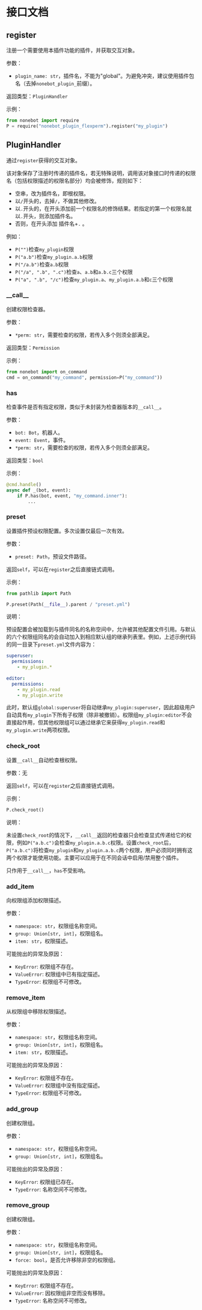 # 接口文档

## register

注册一个需要使用本插件功能的插件，并获取交互对象。

参数：

- `plugin_name: str`，插件名，不能为"global"。为避免冲突，建议使用插件包名（去掉`nonebot_plugin_`前缀）。

返回类型：`PluginHandler`

示例：

```python
from nonebot import require
P = require("nonebot_plugin_flexperm").register("my_plugin")
```

## PluginHandler

通过`register`获得的交互对象。

该对象保存了注册时传递的插件名，若无特殊说明，调用该对象接口时传递的权限名（包括权限描述的权限名部分）均会被修饰，规则如下：

- 空串，改为插件名，即根权限。
- 以`/`开头的，去掉`/`，不做其他修改。
- 以`.`开头的，在开头添加前一个权限名的修饰结果。若指定的第一个权限名就以`.`开头，则添加插件名。
- 否则，在开头添加 插件名+`.` 。

例如：

- `P("")`检查`my_plugin`权限
- `P("a.b")`检查`my_plugin.a.b`权限
- `P("/a.b")`检查`a.b`权限
- `P("/a", ".b", ".c")`检查`a`、`a.b`和`a.b.c`三个权限
- `P("a", ".b", "/c")`检查`my_plugin.a`、`my_plugin.a.b`和`c`三个权限

### \_\_call__

创建权限检查器。

参数：

- `*perm: str`，需要检查的权限，若传入多个则须全部满足。

返回类型：`Permission`

示例：

```python
from nonebot import on_command
cmd = on_command("my_command", permission=P("my_command"))
```

### has

检查事件是否有指定权限，类似于未封装为检查器版本的`__call__`。

参数：

- `bot: Bot`，机器人。
- `event: Event`，事件。
- `*perm: str`，需要检查的权限，若传入多个则须全部满足。

返回类型：`bool`

示例：

```python
@cmd.handle()
async def _(bot, event):
    if P.has(bot, event, "my_command.inner"):
        ...
```

### preset

设置插件预设权限配置。多次设置仅最后一次有效。

参数：

- `preset: Path`，预设文件路径。

返回`self`，可以在`register`之后直接链式调用。

示例：

```python
from pathlib import Path

P.preset(Path(__file__).parent / "preset.yml")
```

说明：

预设配置会被加载到与插件同名的名称空间中，允许被其他配置文件引用。与默认的六个权限组同名的会自动加入到相应默认组的继承列表里。例如，上述示例代码的同一目录下`preset.yml`文件内容为：

```yaml
superuser:
  permissions:
    - my_plugin.*
  
editor:
  permissions:
    - my_plugin.read
    - my_plugin.write
```

此时，默认组`global:superuser`将自动继承`my_plugin:superuser`，因此超级用户自动具有`my_plugin`下所有子权限（除非被撤销）。权限组`my_plugin:editor`不会直接起作用，但其他权限组可以通过继承它来获得`my_plugin.read`和`my_plugin.write`两项权限。

### check_root

设置`__call__`自动检查根权限。

参数：无

返回`self`，可以在`register`之后直接链式调用。

示例：

```python
P.check_root()
```

说明：

未设置`check_root`的情况下，`__call__`返回的检查器只会检查显式传递给它的权限，例如`P("a.b.c")`会检查`my_plugin.a.b.c`权限。设置`check_root`后，`P("a.b.c")`将检查`my_plugin`和`my_plugin.a.b.c`两个权限，用户必须同时拥有这两个权限才能使用功能。主要可以应用于在不同会话中启用/禁用整个插件。

只作用于`__call__`，`has`不受影响。

### add_item

向权限组添加权限描述。

参数：

- `namespace: str`，权限组名称空间。
- `group: Union[str, int]`，权限组名。
- `item: str`，权限描述。

可能抛出的异常及原因：

- `KeyError`: 权限组不存在。
- `ValueError`: 权限组中已有指定描述。
- `TypeError`: 权限组不可修改。

### remove_item

从权限组中移除权限描述。

参数：

- `namespace: str`，权限组名称空间。
- `group: Union[str, int]`，权限组名。
- `item: str`，权限描述。

可能抛出的异常及原因：

- `KeyError`: 权限组不存在。
- `ValueError`: 权限组中没有指定描述。
- `TypeError`: 权限组不可修改。

### add_group

创建权限组。

参数：

- `namespace: str`，权限组名称空间。
- `group: Union[str, int]`，权限组名。

可能抛出的异常及原因：

- `KeyError`: 权限组已存在。
- `TypeError`: 名称空间不可修改。

### remove_group

创建权限组。

参数：

- `namespace: str`，权限组名称空间。
- `group: Union[str, int]`，权限组名。
- `force: bool`，是否允许移除非空的权限组。

可能抛出的异常及原因：

- `KeyError`: 权限组不存在。
- `ValueError`: 因权限组非空而没有移除。
- `TypeError`: 名称空间不可修改。
